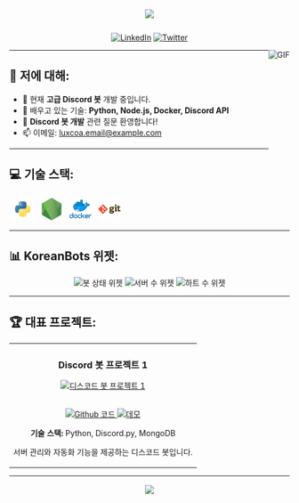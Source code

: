 <h1 align="center">
  <a href="https://github.com/luxcoa" target="_blank">
    <img src="https://capsule-render.vercel.app/api?type=waving&color=gradient&height=120&section=header&text=안녕하세요,%20저는%20luxcoa입니다!%20👋&fontSize=30&animation=fadeIn" />
  </a>
</h1>

<p align="center">
  <a href="https://linkedin.com/in/luxcoa"><img src="https://img.shields.io/badge/-LinkedIn-0e76a8?style=flat-square&logo=Linkedin&logoColor=white" alt="LinkedIn"></a>
  <a href="https://twitter.com/luxcoa"><img src="https://img.shields.io/badge/-Twitter-00acee?style=flat-square&logo=Twitter&logoColor=white" alt="Twitter"></a>
</p>

<img align="right" height="250px" alt="GIF" src="https://i.pinimg.com/originals/e4/26/70/e426702edf874b181aced1e2fa5c6cde.gif" />

---

## 👤 저에 대해:

- 🔭 현재 **고급 Discord 봇** 개발 중입니다.
- 🌱 배우고 있는 기술: **Python, Node.js, Docker, Discord API**
- 💬 **Discord 봇 개발** 관련 질문 환영합니다!
- 📫 이메일: luxcoa.email@example.com

---

## 💻 기술 스택:

<p align="left">
  <img src="https://raw.githubusercontent.com/github/explore/80688e429a7d4ef2fca1e82350fe8e3517d3494d/topics/python/python.png" alt="Python" height="40" style="vertical-align:top; margin:4px">
  <img src="https://raw.githubusercontent.com/github/explore/808a8b91498bba99f3dce7b9c94421e647a8df84/topics/nodejs/nodejs.png" alt="Node.js" height="40" style="vertical-align:top; margin:4px">
  <img src="https://raw.githubusercontent.com/github/explore/37c71fdca4e12086faf8c7009793d2eb588c914e/topics/docker/docker.png" alt="Docker" height="40" style="vertical-align:top; margin:4px">
  <img src="https://raw.githubusercontent.com/github/explore/02d3f2f265a6f67bdba43d5f2d1e1816c6d5c46d/topics/git/git.png" alt="Git" height="40" style="vertical-align:top; margin:4px">
</p>

---

## 📊 KoreanBots 위젯:

<div align="center">
  <img src="https://koreanbots.dev/api/widget/bots/status/1235089708992696391.svg?scale=1.5" alt="봇 상태 위젯" />
  <img src="https://koreanbots.dev/api/widget/bots/servers/1235089708992696391.svg?icon=false&scale=1.5" alt="서버 수 위젯" />
  <img src="https://koreanbots.dev/api/widget/bots/votes/1235089708992696391.svg?style=classic&scale=1.5" alt="하트 수 위젯" />
</div>

---

## 🏆 대표 프로젝트:

<table>
  <tr>
    <td width="100%">
      <h3 align="center">Discord 봇 프로젝트 1</h3>
      <div align="center">  
        <a href="https://github.com/luxcoa/bot-project1" target="_blank">
          <img src="https://github.com/luxcoa/bot-project1/raw/main/assets/preview.png" alt="디스코드 봇 프로젝트 1" height="180px">
        </a>
        <br><br>
        <p>
          <a href="https://github.com/luxcoa/bot-project1" target="_blank">
            <img src="https://img.shields.io/badge/코드-github-blue?style=for-the-badge&logo=github" alt="Github 코드">
          </a>
          <a href="https://bot-project1-demo.com" target="_blank">
            <img src="https://img.shields.io/badge/데모-green?style=for-the-badge&logo=appveyor" alt="데모">
          </a>
        </p>
        <p><strong>기술 스택:</strong> Python, Discord.py, MongoDB</p>
        <p>서버 관리와 자동화 기능을 제공하는 디스코드 봇입니다.</p>
      </div>
    </td>
  </tr>
</table>

---

<div align="center">
<img src="https://komarev.com/ghpvc/?username=luxcoa&&style=flat-square" align="center" />
</div>

